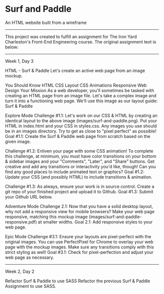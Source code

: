 # Surf and Paddle
An HTML website built from a wireframe

----------------------------------

This project was created to fulfill an assignment for The Iron Yard Charleston's Front-End Engineering course. The original assignment text is below:

----------------------------------

Week 1, Day 3

HTML - Surf & Paddle
Let's create an active web page from an image mockup.

You Should Know
HTML
CSS Layout
CSS Animations
Responsive Web Design
Your Mission
As a web developer, you'll sometimes be tasked with creating an HTML page from an image file. Let's take a complex image and turn it into a functioning web page. We'll use this image as our layout guide: Surf & Paddle

Explore Mode
Challenge #1.1: Let's work on our CSS & HTML by creating an identical layout to the above image (images/surf-and-paddle.png). Put your HTML in index.html and your CSS in styles.css. Any images you use should be in an images directory. Try to get as close to "pixel perfect" as possible! 
Goal #1.1: Create the Surf & Paddle web page from scratch based on the given image.

Challenge #1.2: Enliven your page with some CSS animation! To complete this challenge, at minimum, you must have color transitions on your bottom & sidebar images and your "Comments", "Later", and "Share" buttons. Get creative and add any transitions or interactivity you'd like, though! Can you find any good places to include animated text or graphics? 
Goal #1.2: Update your CSS (and possibly HTML) to include transitions & animation.

Challenge #1.3: As always, ensure your work is in source control. Create a git repo of your finished project and upload it to Github. 
Goal #1.3: Submit your Github URL below.

Adventure Mode
Challenge 2.1: Now that you have a solid desktop layout, why not add a responsive view for mobile browsers? Make your web page responsive, matching this mockup image (images/surf-and-paddle-responsive.pdf) at smaller widths. 
Goal 2.1: Add responsive styles to your web page.

Epic Mode
Challenge #3.1: Ensure your layouts are pixel-perfect with the original images. You can use PerfectPixel for Chrome to overlay your web page with the mockup images. Make sure any transitions comply with this strict styling as well! 
Goal #3.1: Check for pixel-perfection and adjust your web page as necessary.

----------------------------------

Week 2, Day 2

Refactor Surf & Paddle to use SASS
Refactor the previous Surf & Paddle Assignment to use SASS.
